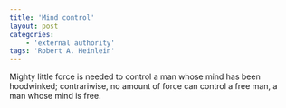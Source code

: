 ```yaml
---
title: 'Mind control'
layout: post
categories:
    - 'external authority'
tags: 'Robert A. Heinlein'
---
```


Mighty little force is needed to control a man whose mind has been hoodwinked; contrariwise, no amount of force can control a free man, a man whose mind is free.